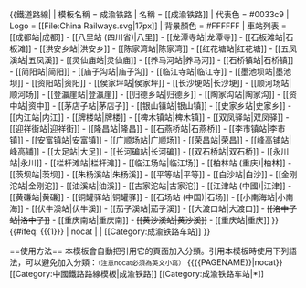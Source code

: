 {{鐵道路線|
| 模板名稱 = 成渝铁路
| 名稱 = [[成渝铁路]]
| 代表色 =  #0033c9
| Logo = [[File:China Railways.svg|17px]]
| 背景顏色 = #FFFFFF
| 車站列表 = [[成都站|成都]] - [[八里站 (四川省)|八里]] - [[龙潭寺站|龙潭寺]] - [[石板滩站|石板滩]] - [[洪安乡站|洪安乡]] - [[陈家湾站|陈家湾]] - [[红花塘站|红花塘]] - [[五凤溪站|五凤溪]] - [[灵仙庙站|灵仙庙]] - [[养马河站|养马河]] - [[石桥镇站|石桥镇]] - [[简阳站|简阳]] - [[庙子沟站|庙子沟]] - [[临江寺站|临江寺]] - [[墨池坝站|墨池坝]] - [[资阳站|资阳]] - [[侯家坪站|侯家坪]] - [[长沙埂站|长沙埂]] - [[顺河场站|顺河场]] - [[登瀛崖站|登瀛崖]] - [[归德乡站|归德乡]] - [[陶家沟站|陶家沟]] - [[资中站|资中]] - [[茅店子站|茅店子]] - [[银山镇站|银山镇]] - [[史家乡站|史家乡]] - [[内江站|内江]] - [[牌楼站|牌楼]] - [[椑木镇站|椑木镇]] - [[双凤驿站|双凤驿]] - [[迎祥街站|迎祥街]] - [[隆昌站|隆昌]] - [[石燕桥站|石燕桥]] - [[李市镇站|李市镇]] - [[安富镇站|安富镇]] - [[广顺场站|广顺场]] - [[荣昌站|荣昌]] - [[峰高铺站|峰高铺]] - [[大足站|大足]] - [[长河碥站|长河碥]] - [[双石桥站|双石桥]] - [[永川站|永川]] - [[栏杆滩站|栏杆滩]] - [[临江场站|临江场]] - [[柏林站 (重庆)|柏林]] - [[茨坝站|茨坝]] - [[朱杨溪站|朱杨溪]] - [[平等站|平等]] - [[白沙站|白沙]] - [[金刚沱站|金刚沱]] - [[油溪站|油溪]] - [[古家沱站|古家沱]] - [[江津站 (中國)|江津]] - [[黄磏站|黄磏]] - [[铜罐驿站|铜罐驿]] - [[石场站 (中国)|石场]] - [[小南海站|小南海]] - [[伏牛溪站|伏牛溪]] - [[茄子溪站|茄子溪]] - [[大渡口站|大渡口]] - <s>[[洛中子站|洛中子]]</s> - [[重庆南站|重庆南]] - <s>[[黄沙溪站|黄沙溪]]</s> - [[重庆站|重庆]]
}}
<includeonly>{{#ifeq: {{{1}}} | nocat | <!--空--> | [[Category:成渝铁路车站]] }}</includeonly><noinclude>

==使用方法==
本模板會自動把引用它的頁面加入分類。引用本模板時使用下列語法，可以避免加入分類：<small>（注意nocat必須為英文小寫）</small>
 <nowiki>{{</nowiki>{{PAGENAME}}<nowiki>|nocat}}</nowiki>
[[Category:中國鐵路路線模板|成渝铁路]]
[[Category:成渝铁路车站|*]]

</noinclude>